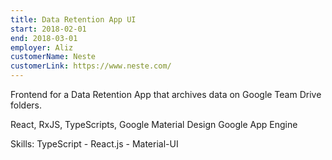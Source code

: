 ```yaml
---
title: Data Retention App UI
start: 2018-02-01
end: 2018-03-01
employer: Aliz
customerName: Neste
customerLink: https://www.neste.com/
---
```


Frontend for a Data Retention App that archives data on Google Team Drive folders.

React, RxJS, TypeScripts, Google Material Design
Google App Engine

Skills: TypeScript - React.js - Material-UI
